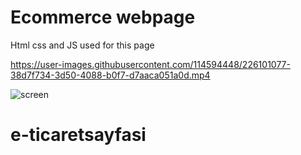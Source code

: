 <h1> Ecommerce webpage </h1>

Html css and JS used for this page

https://user-images.githubusercontent.com/114594448/226101077-38d7f734-3d50-4088-b0f7-d7aaca051a0d.mp4

![screen](https://user-images.githubusercontent.com/114594448/226101111-66126f96-5d01-4e24-a31b-7a83151483a3.gif)
# e-ticaretsayfasi
